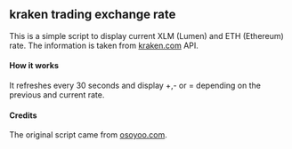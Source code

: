 ## kraken trading exchange rate

This is a simple script to display current XLM (Lumen) and ETH 
(Ethereum) rate.
The information is taken from 
[kraken.com](https://www.kraken.com) API. 


#### How it works

It refreshes every 30 seconds and display +,- or = depending on the previous and current 
rate.

#### Credits

The original script came from [osoyoo.com](http://osoyoo.com/2016/06/01/drive-i2c-lcd-screen-with-raspberry-pi/).
